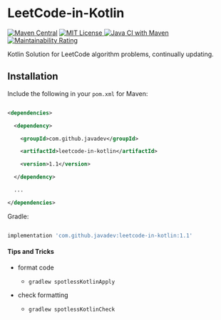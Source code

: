 # LeetCode-in-Kotlin

[![Maven Central](https://img.shields.io/maven-central/v/com.github.javadev/leetcode-in-kotlin.svg)](http://search.maven.org/#search%7Cga%7C1%7Cg%3A%22com.github.javadev%22%20AND%20a%3A%22leetcode-in-kotlin%22)
[![MIT License](http://img.shields.io/badge/license-MIT-green.svg) ](https://github.com/javadev/leetcode-in-kotlin/blob/main/LICENSE)
[![Java CI with Maven](https://github.com/javadev/LeetCode-in-Kotlin/actions/workflows/maven.yml/badge.svg)](https://github.com/javadev/LeetCode-in-Kotlin/actions/workflows/maven.yml)
[![Maintainability Rating](https://sonarcloud.io/api/project_badges/measure?project=javadev_LeetCode-in-Kotlin&metric=sqale_rating)](https://sonarcloud.io/summary/overall?id=javadev_LeetCode-in-Kotlin)

Kotlin Solution for LeetCode algorithm problems, continually updating.

## Installation

Include the following in your `pom.xml` for Maven:

```xml

<dependencies>

  <dependency>

    <groupId>com.github.javadev</groupId>

    <artifactId>leetcode-in-kotlin</artifactId>

    <version>1.1</version>

  </dependency>

  ...

</dependencies>

```

Gradle:

```groovy

implementation 'com.github.javadev:leetcode-in-kotlin:1.1'

```

#### Tips and Tricks

* format code

    * `gradlew spotlessKotlinApply`

* check formatting

    * `gradlew spotlessKotlinCheck`
